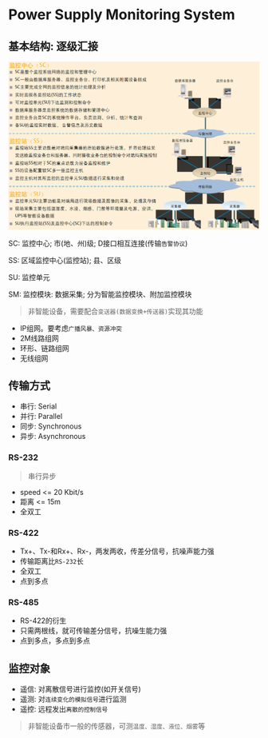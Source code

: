 # Power Supply Monitoring System

## 基本结构: 逐级汇接

![](../.gitbook/assets/PSMS_Structure.png)

SC: 监控中心; 市\(地、州\)级; D接口相互连接\(传输`告警协议`\)

SS: 区域监控中心\(监控站\); 县、区级

SU: 监控单元

SM: 监控模块: 数据采集; 分为智能监控模块、附加监控模块

> 非智能设备，需要配合`变送器(数据变换+传送器)`实现其功能

* IP组网。要考虑`广播风暴、资源冲突`
* 2M线路组网
* 环形、链路组网
* 无线组网

## 传输方式

* 串行: Serial
* 并行: Parallel
* 同步: Synchronous
* 异步: Asynchronous

### RS-232

> 串行异步

* speed &lt;= 20 Kbit/s
* 距离 &lt;= 15m
* 全双工

### RS-422

* Tx+、Tx-和Rx+、Rx-，两发两收，传差分信号，抗噪声能力强
* 传输距离比`RS-232`长
* 全双工
* 点到多点

### RS-485

* RS-422的衍生
* 只需两根线，就可传输差分信号，抗噪生能力强
* 点到多点，多点到多点

## 监控对象

* 遥信: 对离散信号进行监控\(如开关信号\)
* 遥测: 对`连续变化的模拟信号`进行监测
* 遥控: 远程发出`离散的控制信号`

> 非智能设备市一般的传感器，可测`温度、湿度、液位、烟雾`等

